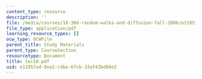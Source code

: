 ```yaml
---
content_type: resource
description: ''
file: /media/courses/18-366-random-walks-and-diffusion-fall-2006/e11957ad8ea2c4be6fcb33af43bd89e2_lec10.pdf
file_type: application/pdf
learning_resource_types: []
ocw_type: OCWFile
parent_title: Study Materials
parent_type: CourseSection
resourcetype: Document
title: lec10.pdf
uid: e11957ad-8ea2-c4be-6fcb-33af43bd89e2
---
```

